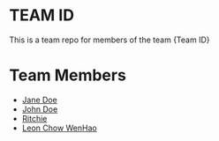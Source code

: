 # TEAM ID
This is a team repo for members of the team {Team ID}

# Team Members
* [Jane Doe](members/janeDoe.md)
* [John Doe](members/johnDoe.md)
* [Ritchie](members/ritchie.md)
* [Leon Chow WenHao](members/leonChowWenHao.md)
